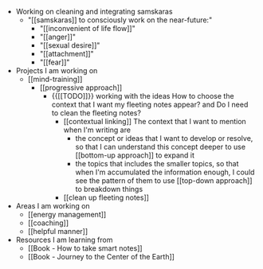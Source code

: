 - Working on cleaning and integrating samskaras 
    - "[[samskaras]] to consciously work on the near-future:"
        - "[[inconvenient of life flow]]"
        - "[[anger]]"
        - "[[sexual desire]]"
        - "[[attachment]]"
        - "[[fear]]"
- Projects I am working on
    - [[mind-training]]
        - [[progressive approach]]
            - {{[[TODO]]}} working with the ideas How to choose the context that I want my fleeting notes appear? and Do I need to clean the fleeting notes?
                - [[contextual linking]] The context that I want to mention when I'm writing are
                    - the concept or ideas that I want to develop or resolve, so that I can understand this concept deeper to use [[bottom-up approach]] to expand it
                    - the topics that includes the smaller topics, so that when I'm accumulated the information enough, I could see the pattern of them to use [[top-down approach]] to breakdown things
                - [[clean up fleeting notes]]
- Areas I am working on
    - [[energy management]]
    - [[coaching]]
    - [[helpful manner]]
- Resources I am learning from
    - [[Book - How to take smart notes]]
    - [[Book - Journey to the Center of the Earth]]
